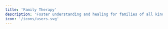 ```yaml
---
title: 'Family Therapy'
description: 'Foster understanding and healing for families of all kinds.'
icon: '/icons/users.svg'
---
```

